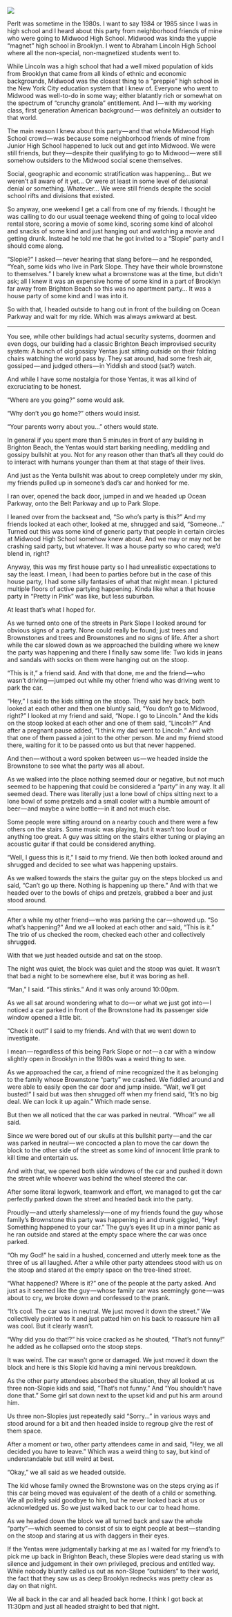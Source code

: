 <!-----
title: Going to a Slopie Party in the 1980s
description: About The Time I Went with Friends to a Party in Park Slope in the 1980s
date: '2019-06-17T02:52:44.303Z'
slug: 527739b215e9
----->

![](../img/Going-to-a-Slopie-Party-in-the-1980s.jpg)
<!--A view down a Park Slope street. (Photo by Jack Szwergold; Taken June 16, 2019)-->

PerIt was sometime in the 1980s. I want to say 1984 or 1985 since I was in high school and I heard about this party from neighborhood friends of mine who were going to Midwood High School. Midwood was kinda the yuppie “magnet” high school in Brooklyn. I went to Abraham Lincoln High School where all the non-special, non-magnetized students went to.

While Lincoln was a high school that had a well mixed population of kids from Brooklyn that came from all kinds of ethnic and economic backgrounds, Midwood was the closest thing to a “preppie” high school in the New York City education system that I knew of. Everyone who went to Midwood was well-to-do in some way; either blatantly rich or somewhat on the spectrum of “crunchy granola” entitlement. And I — with my working class, first generation American background — was definitely an outsider to that world.

The main reason I knew about this party — and that whole Midwood High School crowd — was because some neighborhood friends of mine from Junior High School happened to luck out and get into Midwood. We were still friends, but they — despite their qualifying to go to Midwood — were still somehow outsiders to the Midwood social scene themselves.

Social, geographic and economic stratification was happening… But we weren’t all aware of it yet… Or were at least in some level of delusional denial or something. Whatever… We were still friends despite the social school rifts and divisions that existed.

So anyway, one weekend I get a call from one of my friends. I thought he was calling to do our usual teenage weekend thing of going to local video rental store, scoring a movie of some kind, scoring some kind of alcohol and snacks of some kind and just hanging out and watching a movie and getting drunk. Instead he told me that he got invited to a “Slopie” party and I should come along.

“Slopie?” I asked — never hearing that slang before — and he responded, “Yeah, some kids who live in Park Slope. They have their whole brownstone to themselves.” I barely knew what a brownstone was at the time, but didn’t ask; all I knew it was an expensive home of some kind in a part of Brooklyn far away from Brighton Beach so this was no apartment party… It was a house party of some kind and I was into it.

So with that, I headed outside to hang out in front of the building on Ocean Parkway and wait for my ride. Which was always awkward at best.

***

You see, while other buildings had actual security systems, doormen and even dogs, our building had a classic Brighton Beach improvised security system: A bunch of old gossipy Yentas just sitting outside on their folding chairs watching the world pass by. They sat around, had some fresh air, gossiped — and judged others — in Yiddish and stood (sat?) watch.

And while I have some nostalgia for those Yentas, it was all kind of excruciating to be honest.

“Where are you going?” some would ask.

“Why don’t you go home?” others would insist.

“Your parents worry about you…” others would state.

In general if you spent more than 5 minutes in front of any building in Brighton Beach, the Yentas would start barking needling, meddling and gossipy bullshit at you. Not for any reason other than that’s all they could do to interact with humans younger than them at that stage of their lives.

And just as the Yenta bullshit was about to creep completely under my skin, my friends pulled up in someone’s dad’s car and honked for me.

I ran over, opened the back door, jumped in and we headed up Ocean Parkway, onto the Belt Parkway and up to Park Slope.

I leaned over from the backseat and, “So who’s party is this?” And my friends looked at each other, looked at me, shrugged and said, “Someone…” Turned out this was some kind of generic party that people in certain circles at Midwood High School somehow knew about. And we may or may not be crashing said party, but whatever. It was a house party so who cared; we’d blend in, right?

Anyway, this was my first house party so I had unrealistic expectations to say the least. I mean, I had been to parties before but in the case of this house party, I had some silly fantasies of what that might mean. I pictured multiple floors of active partying happening. Kinda like what a that house party in “Pretty in Pink” was like, but less suburban.

At least that’s what I hoped for.

As we turned onto one of the streets in Park Slope I looked around for obvious signs of a party. None could really be found; just trees and Brownstones and trees and Brownstones and no signs of life. After a short while the car slowed down as we approached the building where we knew the party was happening and there I finally saw some life: Two kids in jeans and sandals with socks on them were hanging out on the stoop.

“This is it,” a friend said. And with that done, me and the friend — who wasn’t driving — jumped out while my other friend who was driving went to park the car.

“Hey,” I said to the kids sitting on the stoop. They said hey back, both looked at each other and then one bluntly said, “You don’t go to Midwood, right?” I looked at my friend and said, “Nope. I go to Lincoln.” And the kids on the stoop looked at each other and one of them said, “Lincoln?” And after a pregnant pause added, “I think my dad went to Lincoln.” And with that one of them passed a joint to the other person. Me and my friend stood there, waiting for it to be passed onto us but that never happened.

And then — without a word spoken between us — we headed inside the Brownstone to see what the party was all about.

As we walked into the place nothing seemed dour or negative, but not much seemed to be happening that could be considered a “party” in any way. It all seemed dead. There was literally just a lone bowl of chips sitting next to a lone bowl of some pretzels and a small cooler with a humble amount of beer — and maybe a wine bottle — in it and not much else.

Some people were sitting around on a nearby couch and there were a few others on the stairs. Some music was playing, but it wasn’t too loud or anything too great. A guy was sitting on the stairs either tuning or playing an acoustic guitar if that could be considered anything.

“Well, I guess this is it,” I said to my friend. We then both looked around and shrugged and decided to see what was happening upstairs.

As we walked towards the stairs the guitar guy on the steps blocked us and said, “Can’t go up there. Nothing is happening up there.” And with that we headed over to the bowls of chips and pretzels, grabbed a beer and just stood around.

***

After a while my other friend — who was parking the car — showed up. “So what’s happening?” And we all looked at each other and said, “This is it.” The trio of us checked the room, checked each other and collectively shrugged.

With that we just headed outside and sat on the stoop.

The night was quiet, the block was quiet and the stoop was quiet. It wasn’t that bad a night to be somewhere else, but it was boring as hell.

“Man,” I said. “This stinks.” And it was only around 10:00pm.

As we all sat around wondering what to do — or what we just got into — I noticed a car parked in front of the Brownstone had its passenger side window opened a little bit.

“Check it out!” I said to my friends. And with that we went down to investigate.

I mean — regardless of this being Park Slope or not — a car with a window slightly open in Brooklyn in the 1980s was a weird thing to see.

As we approached the car, a friend of mine recognized the it as belonging to the family whose Brownstone “party” we crashed. We fiddled around and were able to easily open the car door and jump inside. “Wait, we’ll get busted!” I said but was then shrugged off when my friend said, “It’s no big deal. We can lock it up again.” Which made sense.

But then we all noticed that the car was parked in neutral. “Whoa!” we all said.

Since we were bored out of our skulls at this bullshit party — and the car was parked in neutral — we concocted a plan to move the car down the block to the other side of the street as some kind of innocent little prank to kill time and entertain us.

And with that, we opened both side windows of the car and pushed it down the street while whoever was behind the wheel steered the car.

After some literal legwork, teamwork and effort, we managed to get the car perfectly parked down the street and headed back into the party.

Proudly — and utterly shamelessly — one of my friends found the guy whose family’s Brownstone this party was happening in and drunk giggled, “Hey! Something happened to your car.” The guy’s eyes lit up in a minor panic as he ran outside and stared at the empty space where the car was once parked.

“Oh my God!” he said in a hushed, concerned and utterly meek tone as the three of us all laughed. After a while other party attendees stood with us on the stoop and stared at the empty space on the tree-lined street.

“What happened? Where is it?” one of the people at the party asked. And just as it seemed like the guy — whose family car was seemingly gone — was about to cry, we broke down and confessed to the prank.

“It’s cool. The car was in neutral. We just moved it down the street.” We collectively pointed to it and just patted him on his back to reassure him all was cool. But it clearly wasn’t.

“Why did you do that!?” his voice cracked as he shouted, “That’s not funny!” he added as he collapsed onto the stoop steps.

It was weird. The car wasn’t gone or damaged. We just moved it down the block and here is this Slopie kid having a mini nervous breakdown.

As the other party attendees absorbed the situation, they all looked at us three non-Slopie kids and said, “That‘s not funny.” And “You shouldn’t have done that.” Some girl sat down next to the upset kid and put his arm around him.

Us three non-Slopies just repeatedly said “Sorry…” in various ways and stood around for a bit and then headed inside to regroup give the rest of them space.

After a moment or two, other party attendees came in and said, “Hey, we all decided you have to leave.” Which was a weird thing to say, but kind of understandable but still weird at best.

“Okay,” we all said as we headed outside.

The kid whose family owned the Brownstone was on the steps crying as if this car being moved was equivalent of the death of a child or something. We all politely said goodbye to him, but he never looked back at us or acknowledged us. So we just walked back to our car to head home.

As we headed down the block we all turned back and saw the whole “party” — which seemed to consist of six to eight people at best — standing on the stoop and staring at us with daggers in their eyes.

If the Yentas were judgmentally barking at me as I waited for my friend’s to pick me up back in Brighton Beach, these Slopies were dead staring us with silence and judgement in their own privileged, precious and entitled way. While nobody bluntly called us out as non-Slope “outsiders” to their world, the fact that they saw us as deep Brooklyn rednecks was pretty clear as day on that night.

We all back in the car and all headed back home. I think I got back at 11:30pm and just all headed straight to bed that night.
